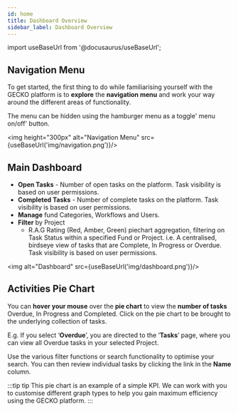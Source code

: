```yaml
---
id: home
title: Dashboard Overview
sidebar_label: Dashboard Overview
---
```


import useBaseUrl from '@docusaurus/useBaseUrl';

## Navigation Menu

To get started, the first thing to do while familiarising yourself with the GECKO platform is to **explore** the **navigation menu** and work your way around the different areas of functionality.

The menu can be hidden using the hamburger menu as a toggle' menu on/off' button.

<img height="300px" alt="Navigation Menu" src={useBaseUrl('img/navigation.png')}/>


## Main Dashboard

- **Open Tasks** - Number of open tasks on the platform. Task visibility is based on user permissions.
- **Completed Tasks** - Number of complete tasks on the platform. Task visibility is based on user permissions.
- **Manage** fund Categories, Workflows and Users.
- **Filter** by Project   
  - R.A.G Rating (Red, Amber, Green) piechart aggregation, filtering on Task Status within a specified Fund   or Project. i.e. A centralised, birdseye view of tasks that are Complete, In Progress or Overdue. Task visibility is based on user permissions.

<img alt="Dashboard" src={useBaseUrl('img/dashboard.png')}/>


## Activities Pie Chart

You can **hover your mouse** over the **pie chart** to view the **number of tasks** Overdue, In Progress and Completed. Click on the pie chart to be brought to the underlying collection of tasks.

E.g. If you select ‘**Overdue**’, you are directed to the ‘**Tasks**’ page, where you can view all Overdue tasks in your selected Project.

Use the various filter functions or search functionality to optimise your search. You can then review individual tasks by clicking the link in the **Name** column. 

:::tip tip
This pie chart is an example of a simple KPI. We can work with you to customise different graph types to help you gain maximum efficiency using the GECKO platform.
:::